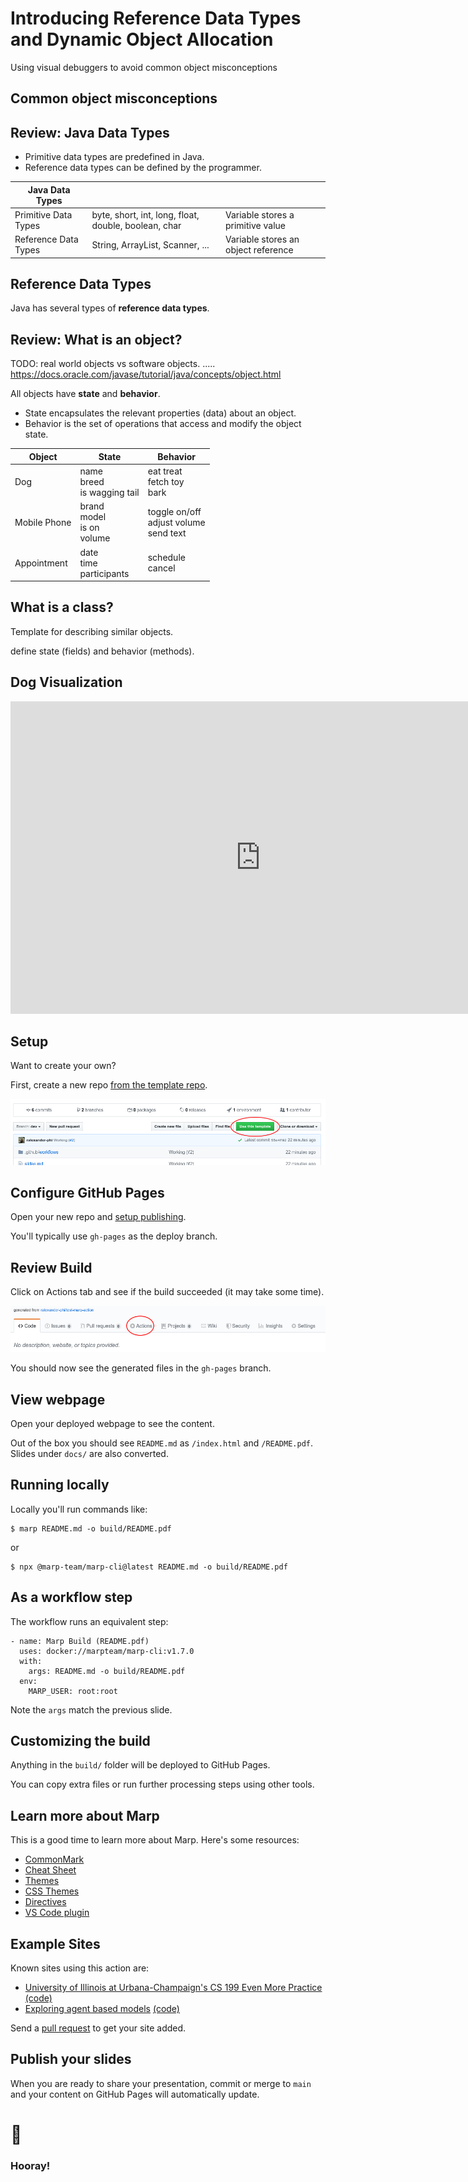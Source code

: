 <!--
theme: gaia
class:
 - invert
headingDivider: 2
paginate: true
-->

<!--
_class:
 - lead
 - invert
-->

# Introducing Reference Data Types and Dynamic Object Allocation

Using visual debuggers to avoid common object misconceptions

## Common object misconceptions

## Review: Java Data Types

- Primitive data types are predefined in Java.
- Reference data types can be defined by the programmer.

| Java Data Types      |                                                      |                                     |
| -------------------- | ---------------------------------------------------- | ----------------------------------- |
| Primitive Data Types | byte, short, int, long, float, double, boolean, char | Variable stores a primitive value   |
| Reference Data Types | String, ArrayList, Scanner, ...                      | Variable stores an object reference |

## Reference Data Types

Java has several types of **reference data types**.

## Review: What is an object?

TODO: real world objects vs software objects. .....
https://docs.oracle.com/javase/tutorial/java/concepts/object.html

All objects have **state** and **behavior**.

- State encapsulates the relevant properties (data) about an object.
- Behavior is the set of operations that access and modify the object state.

| Object       | State                                   | Behavior                                        |
| ------------ | --------------------------------------- | ----------------------------------------------- |
| Dog          | name <br> breed <br> is wagging tail    | eat treat <br> fetch toy <br> bark              |
| Mobile Phone | brand <br> model <br> is on <br> volume | toggle on/off <br> adjust volume <br> send text |
| Appointment  | date <br> time <br> participants        | schedule <br> cancel                            |

## What is a class?

Template for describing similar objects.

define state (fields) and behavior (methods).

## Dog Visualization

<iframe width="800" height="500" frameborder="0" src="https://pythontutor.com/iframe-embed.html#code=public%20class%20Fish%20%7B%0A%0A%20%20%20%20//Field%20declarations%0A%20%20%20%20String%20species%3B%0A%20%20%20%20int%20age%3B%0A%0A%20%20%20%20public%20static%20void%20main%28String%5B%5D%20args%29%20%7B%0A%0A%20%20%20%20%20%20%20%20//%20Declare,%20instantiate,%20and%20initialize%202%20Fish%20objects%0A%20%20%20%20%20%20%20%20//%20Each%20variable%20stores%20an%20object%20reference%0A%20%20%20%20%20%20%20%20Fish%20bubbles%20%3D%20new%20Fish%28%29%3B%0A%20%20%20%20%20%20%20%20Fish%20jaws%20%3D%20new%20Fish%28%29%3B%0A%0A%20%20%20%20%20%20%20%20//Print%20default%20string%20representation%0A%20%20%20%20%20%20%20%20System.out.println%28bubbles%29%3B%0A%20%20%20%20%20%20%20%20System.out.println%28jaws%29%3B%0A%0A%20%20%20%20%20%20%20%20//Print%20initial%20field%20values%0A%20%20%20%20%20%20%20%20//Use%20dot%20notation%20objectReference.fieldName%20to%20access%20an%20object%20field%0A%20%20%20%20%20%20%20%20System.out.println%28%22Initial%20default%20state%3A%22%29%3B%0A%20%20%20%20%20%20%20%20System.out.printf%28%22bubbles%3A%20%25s%20%25d%25n%22,%20bubbles.species,%20bubbles.age%29%3B%0A%20%20%20%20%20%20%20%20System.out.printf%28%22jaws%3A%20%25s%20%25d%25n%22,%20jaws.species,%20jaws.age%29%3B%0A%0A%20%20%20%20%20%20%20%20//Assign%20new%20values%20to%20the%20object%20fields%0A%20%20%20%20%20%20%20%20bubbles.species%20%3D%20%22Goldfish%22%3B%0A%20%20%20%20%20%20%20%20bubbles.age%20%3D%2015%3B%0A%20%20%20%20%20%20%20%20jaws.species%3D%20%22Red%20Tail%20Shark%22%3B%0A%20%20%20%20%20%20%20%20jaws.age%20%3D%208%3B%0A%0A%20%20%20%20%20%20%20%20//Print%20updated%20field%20values%0A%20%20%20%20%20%20%20%20System.out.println%28%22Updated%20state%3A%22%29%3B%0A%20%20%20%20%20%20%20%20System.out.printf%28%22bubbles%3A%20%25s%20%25d%25n%22,%20bubbles.species,%20bubbles.age%29%3B%0A%20%20%20%20%20%20%20%20System.out.printf%28%22jaws%3A%20%25s%20%25d%25n%22,%20jaws.species,%20jaws.age%29%3B%0A%20%20%20%20%7D%0A%0A%7D&codeDivHeight=400&codeDivWidth=350&cumulative=false&curInstr=0&heapPrimitives=true&origin=opt-frontend.js&py=java&rawInputLstJSON=%5B%5D&textReferences=false"> </iframe>

## Setup

Want to create your own?

First, create a new repo
[from the template repo](https://github.com/ralexander-phi/marp-to-pages).

![](img/use-template.png)

## Configure GitHub Pages

Open your new repo and
[setup publishing](https://help.github.com/en/github/working-with-github-pages/configuring-a-publishing-source-for-your-github-pages-site#choosing-a-publishing-source).

You'll typically use `gh-pages` as the deploy branch.

## Review Build

Click on Actions tab and see if the build succeeded (it may take some time).

![](img/click-actions.png)

You should now see the generated files in the `gh-pages` branch.

## View webpage

Open your deployed webpage to see the content.

Out of the box you should see `README.md` as `/index.html` and `/README.pdf`.
Slides under `docs/` are also converted.

## Running locally

Locally you'll run commands like:

```
$ marp README.md -o build/README.pdf
```

or

```
$ npx @marp-team/marp-cli@latest README.md -o build/README.pdf
```

## As a workflow step

The workflow runs an equivalent step:

```
- name: Marp Build (README.pdf)
  uses: docker://marpteam/marp-cli:v1.7.0
  with:
    args: README.md -o build/README.pdf
  env:
    MARP_USER: root:root
```

Note the `args` match the previous slide.

## Customizing the build

Anything in the `build/` folder will be deployed to GitHub Pages.

You can copy extra files or run further processing steps using other tools.

## Learn more about Marp

This is a good time to learn more about Marp. Here's some resources:

- [CommonMark](https://commonmark.org/)
- [Cheat Sheet](https://commonmark.org/help/)
- [Themes](https://github.com/marp-team/marp-core/tree/master/themes)
- [CSS Themes](https://marpit.marp.app/theme-css)
- [Directives](https://marpit.marp.app/directives)
- [VS Code plugin](https://marketplace.visualstudio.com/items?itemName=marp-team.marp-vscode)

## Example Sites

Known sites using this action are:

- [University of Illinois at Urbana-Champaign's CS 199 Even More Practice](https://cs199emp.netlify.app/)
  [(code)](https://github.com/harsh183/emp-125)
- [Exploring agent based models](https://roiarthurb.github.io/Talk-UMMISCO_06-07-2020/)
  [(code)](https://github.com/RoiArthurB/Talk-UMMISCO_06-07-2020)

Send a [pull request](https://github.com/ralexander-phi/marp-to-pages) to get
your site added.

## Publish your slides

When you are ready to share your presentation, commit or merge to `main` and
your content on GitHub Pages will automatically update.

# 🎉

<!--
_class:
 - lead
 - invert
-->

### Hooray!

